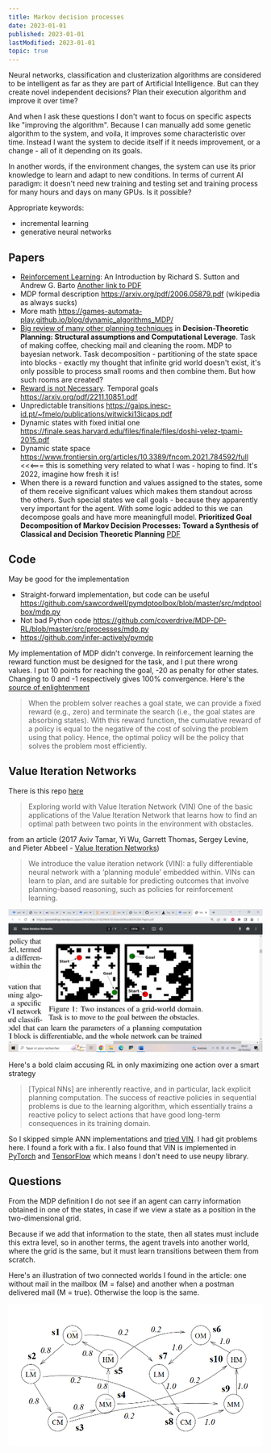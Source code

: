 ```yaml
---
title: Markov decision processes
date: 2023-01-01
published: 2023-01-01
lastModified: 2023-01-01
topic: true
---
```


Neural networks, classification and clusterization algorithms are considered to be intelligent as far as they are part of Artificial Intelligence. But can they create novel independent decisions? Plan their execution algorithm and improve it over time?

And when I ask these questions I don't want to focus on specific aspects like "improving the algorithm". Because I can manually add some genetic algorithm to the system, and voila, it improves some characteristic over time. Instead I want the system to decide itself if it needs improvement, or a change - all of it depending on its goals.

In another words, if the environment changes, the system can use its prior knowledge to learn and adapt to new conditions. In terms of current AI paradigm: it doesn't need new training and testing set and training process for many hours and days on many GPUs. Is it possible?

Appropriate keywords:

- incremental learning
- generative neural networks

## Papers

- [Reinforcement Learning](http://incompleteideas.net/book/the-book.html): An Introduction by Richard S. Sutton and Andrew G. Barto  [Another link to PDF](https://web.stanford.edu/class/psych209/Readings/SuttonBartoIPRLBook2ndEd.pdf)
- MDP formal description https://arxiv.org/pdf/2006.05879.pdf (wikipedia as always sucks)
- More math https://games-automata-play.github.io/blog/dynamic_algorithms_MDP/
- [Big review of many other planning techniques](https://arxiv.org/pdf/1105.5460.pdf) in **Decision-Theoretic Planning: Structural assumptions and Computational Leverage**. Task of making coffee, checking mail and cleaning the room. MDP to bayesian network. Task decomposition - partitioning of the state space into blocks - exactly my thought that infinite grid world doesn't exist, it's only possible to process small rooms and then combine them. But how such rooms are created? 
- [Reward is not Necessary](/ai/reward-is-not-necessary.md). Temporal goals https://arxiv.org/pdf/2211.10851.pdf
- Unpredictable transitions https://gaips.inesc-id.pt/~fmelo/publications/witwicki13icaps.pdf
- Dynamic states with fixed initial one https://finale.seas.harvard.edu/files/finale/files/doshi-velez-tpami-2015.pdf
- Dynamic state space https://www.frontiersin.org/articles/10.3389/fncom.2021.784592/full <<<=== this is something very related to what I was - hoping to find. It's 2022, imagine how fresh it is!
- When there is a reward function and values assigned to the states, some of them receive significant values which makes them standout across the others. Such special states we call goals - because they apparently very important for the agent. With some logic added to this we can decompose goals and have more meaningfull model. **Prioritized Goal Decomposition of Markov Decision Processes: Toward a Synthesis of Classical and Decision Theoretic Planning** [PDF](https://www.cs.toronto.edu/~cebly/Papers/decomposition.pdf)


## Code 

May be good for the implementation

- Straight-forward implementation, but code can be useful https://github.com/sawcordwell/pymdptoolbox/blob/master/src/mdptoolbox/mdp.py
- Not bad Python code https://github.com/coverdrive/MDP-DP-RL/blob/master/src/processes/mdp.py
- https://github.com/infer-actively/pymdp


My implementation of MDP didn't converge. In reinforcement learning the reward function must be designed for the task, and I put there wrong values. I put 10 points for reaching the goal, -20 as penalty for other states. Changing to 0 and -1 respectively gives 100% convergence. Here's the [source of enlightenment](https://link.springer.com/article/10.1023/A:1007355226281)

> When the problem solver reaches a goal state, we can provide a fixed reward (e.g., zero) and terminate the search (i.e., the goal states are absorbing states). With this reward function, the cumulative reward of a policy is equal to the negative of the cost of solving the problem using that policy. Hence, the optimal policy will be the policy that solves the problem most efficiently.



## Value Iteration Networks

There is this repo [here](https://github.com/itdxer/neupy)

> Exploring world with Value Iteration Network (VIN) One of the basic applications of the Value Iteration Network that learns how to find an optimal path between two points in the environment with obstacles.

from an article (2017 Aviv Tamar, Yi Wu, Garrett Thomas, Sergey Levine, and Pieter Abbeel - [Value Iteration Networks](https://arxiv.org/pdf/1602.02867.pdf))

> We introduce the value iteration network (VIN): a fully differentiable neural network with a ‘planning module’ embedded within. VINs can learn to plan, and are suitable for predicting outcomes that involve planning-based reasoning, such as policies for reinforcement learning.

![VIN figure 1](./vin-figure-1.jpg "Typical example of use")

Here's a bold claim accusing RL in only maximizing one action over a smart strategy

> [Typical NNs] are inherently reactive, and in particular, lack explicit planning computation. The success of reactive policies in sequential problems is due to the learning algorithm, which essentially trains a reactive policy to select actions that have good long-term consequences in its training domain.


So I skipped simple ANN implementations and [tried VIN](https://github.com/avivt/VIN). I had git problems here. I found a fork with a fix. I also found that VIN is implemented in [PyTorch](https://github.com/kentsommer/pytorch-value-iteration-networks) and [TensorFlow](https://github.com/TheAbhiKumar/tensorflow-value-iteration-networks) which means I don't need to use neupy library. 


## Questions

From the MDP definition I do not see if an agent can carry information obtained in one of the states, in case if we view a state as a position in the two-dimensional grid.

Because if we add that information to the state, then all states must include this extra level, so in another terms, the agent travels into another world, where the grid is the same, but it must learn transitions between them from scratch.

Here's an illustration of two connected worlds I found in the article: one without mail in the mailbox (M = false) and another when a postman delivered mail (M = true). Otherwise the loop is the same.

![Illustration from Decision-Theoretic Planning](./mdp-transition-graph.png)